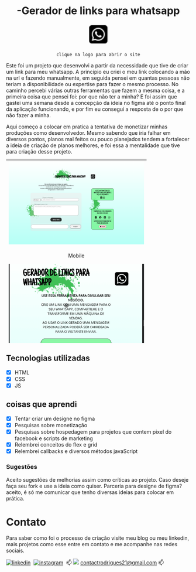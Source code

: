 <div align="center">
  
# -Gerador de links para whatsapp

<a href="https://rafinha-dev.github.io/Gerador-de-links-whatsapp/" > <img src="https://github.com/rafinha-dev/Gerador-de-links-whatsapp/blob/master/assets/images/square-whatsapp.svg" width="50px"></a>
  
`clique na logo para abrir o site`  
  
</div>

Este foi um projeto que desenvolvi a partir da necessidade que tive de criar um link para meu whatsapp. 
A principio eu criei o meu link colocando a mão na url e fazendo manualmente, em seguida pensei em quantas pessoas não teriam a disponibilidade ou expertise para fazer o mesmo processo. 
No caminho percebi várias outras ferramentas que fazem a mesma coisa, e a primeira coisa que pensei foi: por que não ter a minha? 
E foi assim que gastei uma semana desde a concepção da ideia no figma até o ponto final da aplicação funcionando, e por fim eu consegui a resposta de o por que não fazer a minha.

Aqui começo a colocar em pratica a tentativa de monetizar minhas produções como desenvolvedor. Mesmo sabendo que iria falhar em diversos pontos, planos mal feitos ou pouco planejados tendem a fortalecer a ideia de criação de planos melhores, e foi essa a mentalidade que tive para criação desse projeto.

 <table align="center" height="500px;">
  <tr> 
    <td>
      <img  style="width: 370px;" src="https://github.com/rafinha-dev/Gerador-de-links-whatsapp/blob/master/assets/images/resultado/desktop.png">
    </td>
  </tr>
  <tr> 
    <td>
      <p align="center"> Mobile  </p>
      <img  style="width: 370px;" src="https://github.com/rafinha-dev/Gerador-de-links-whatsapp/blob/master/assets/images/resultado/Peek%202024-01-22%2018-00.gif">
    </td>
  </tr>
 
 </table>

## Tecnologias utilizadas
- [x] HTML
- [x] CSS
- [x] JS 

## coisas que aprendi
- [x] Tentar criar um designe no figma 
- [x] Pesquisas sobre monetização
- [x] Pesquisas sobre hospedagem para projetos que contem pixel do facebook e scripts de marketing
- [x] Relembrei conceitos do flex e grid
- [x] Relembrei callbacks e diversos métodos javaScript

### Sugestões 

Aceito sugestões de melhorias assim como críticas ao projeto. 
Caso deseje faça seu fork e use a ideia como quiser. 
Parceria para designe de figma? aceito, é só me comunicar que tenho diversas ideias para colocar em prática.

# Contato 
Para saber como foi o processo de criação visite meu blog ou meu linkedin, mais projetos como esse entre em contato e me acompanhe nas redes sociais. 

[![linkedin](https://img.shields.io/badge/LinkedIn-0077B5?style=for-the-badge&logo=linkedin&logoColor=white)](https://www.linkedin.com/in/rafinhadev/)&nbsp;
[![instagram](https://img.shields.io/badge/Instagram-E4405F?style=for-the-badge&logo=instagram&logoColor=white)](https://www.instagram.com/rafinhadev/)&nbsp; 📫
<a href="https://dev.to/rafinhadev" target="blank"><img src="https://custom-icon-badges.demolab.com/badge/-Blog_dev.to-808080?style=for-the-badge&logo=dev.to&logoColor=white"></a>
[contactrodrigues21@gmail.com](mailto:contactrodrigues21@gmail.com) 📫
